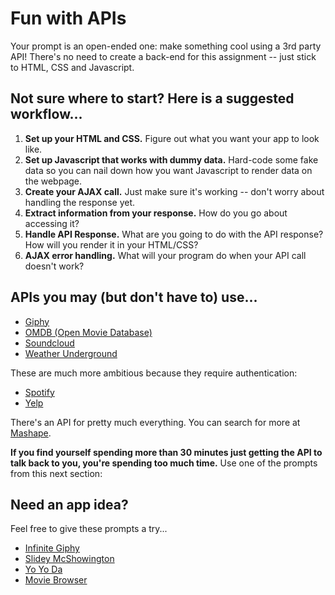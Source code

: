 # Fun with APIs

Your prompt is an open-ended one: make something cool using a 3rd party API! There's no need to create a back-end for this assignment -- just stick to HTML, CSS and Javascript.

## Not sure where to start? Here is a suggested workflow...
  1. **Set up your HTML and CSS.** Figure out what you want your app to look like.
  2. **Set up Javascript that works with dummy data.** Hard-code some fake data so you can nail down how you want Javascript to render data on the webpage.
  3. **Create your AJAX call.** Just make sure it's working -- don't worry about handling the response yet.
  4. **Extract information from your response.** How do you go about accessing it?
  5. **Handle API Response.** What are you going to do with the API response? How will you render it in your HTML/CSS?
  6. **AJAX error handling.** What will your program do when your API call doesn't work?

## APIs you may (but don't have to) use...

* [Giphy](https://api.giphy.com/)
* [OMDB (Open Movie Database)](http://www.omdbapi.com/)
* [Soundcloud](https://developers.soundcloud.com)
* [Weather Underground](http://www.wunderground.com/weather/api)

These are much more ambitious because they require authentication:

* [Spotify](https://developer.spotify.com/web-api/)
* [Yelp](https://www.yelp.com/developers/documentation/v2/overview)

There's an API for pretty much everything. You can search for more at [Mashape](https://www.mashape.com/explore).

**If you find yourself spending more than 30 minutes just getting the API to talk back to you, you're spending too much time.** Use one of the prompts from this next section:

## Need an app idea?

Feel free to give these prompts a try...

* [Infinite Giphy](https://github.com/ga-dc/infinite-giphy)
* [Slidey McShowington](https://github.com/ga-wdi-exercises/slidey-mcshowington)
* [Yo Yo Da](https://github.com/ga-wdi-exercises/yo-yo-da)
* [Movie Browser](http://ga-wdi-exercises.github.io/movie-browser/)
